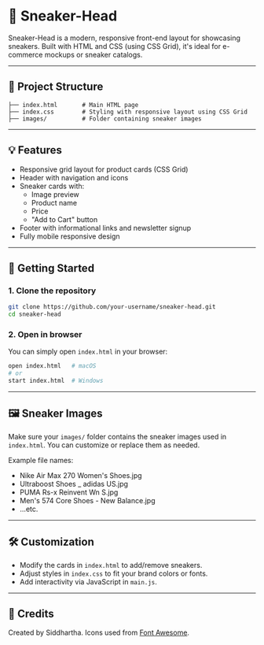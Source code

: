 # 👟 Sneaker-Head

Sneaker-Head is a modern, responsive front-end layout for showcasing sneakers. Built with HTML and CSS (using CSS Grid), it's ideal for e-commerce mockups or sneaker catalogs.

---

## 📁 Project Structure

```
├── index.html       # Main HTML page
├── index.css        # Styling with responsive layout using CSS Grid
├── images/          # Folder containing sneaker images
```

---

## 💡 Features

- Responsive grid layout for product cards (CSS Grid)
- Header with navigation and icons
- Sneaker cards with:
  - Image preview
  - Product name
  - Price
  - "Add to Cart" button
- Footer with informational links and newsletter signup
- Fully mobile responsive design

---

## 🚀 Getting Started

### 1. Clone the repository

```bash
git clone https://github.com/your-username/sneaker-head.git
cd sneaker-head
```

### 2. Open in browser

You can simply open `index.html` in your browser:

```bash
open index.html   # macOS
# or
start index.html  # Windows
```

---

## 🖼️ Sneaker Images

Make sure your `images/` folder contains the sneaker images used in `index.html`. You can customize or replace them as needed.

Example file names:

- Nike Air Max 270 Women's Shoes.jpg
- Ultraboost Shoes _ adidas US.jpg
- PUMA Rs-x Reinvent Wn S.jpg
- Men's 574 Core Shoes - New Balance.jpg
- ...etc.

---

## 🛠️ Customization

- Modify the cards in `index.html` to add/remove sneakers.
- Adjust styles in `index.css` to fit your brand colors or fonts.
- Add interactivity via JavaScript in `main.js`.

---

## 🙌 Credits

Created by Siddhartha. Icons used from [Font Awesome](https://fontawesome.com/).
